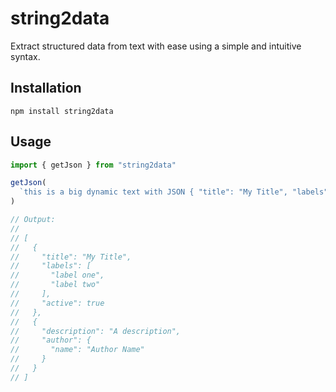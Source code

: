 # string2data

Extract structured data from text with ease using a simple and intuitive syntax.

## Installation

```
npm install string2data
```

## Usage

```javascript
import { getJson } from "string2data"

getJson(
  `this is a big dynamic text with JSON { "title": "My Title", "labels": ["label one", "label two"], "active": true } and { "description": "A description", "author": { "name": "Author Name" } }`
)

// Output:
//
// [
//   {
//     "title": "My Title",
//     "labels": [
//       "label one",
//       "label two"
//     ],
//     "active": true
//   },
//   {
//     "description": "A description",
//     "author": {
//       "name": "Author Name"
//     }
//   }
// ]
```
